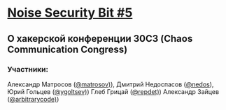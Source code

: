 [Noise Security Bit #5](http://noisebit.podster.fm/5)
=====
## О хакерской конференции 30С3 (Chaos Communication Congress)


### Участники:
Александр Матросов ([@matrosov)](http://twitter.com/matrosov)),
Дмитрий Недоспасов ([@nedos](http://twitter.com/nedos)),
Юрий Гольцев ([@ygoltsev)](http://twitter.com/ygoltsev))
Глеб Грицай ([@repdet)](http://twitter.com/repdet))
Александр Зайцев ([@arbitrarycode)](http://twitter.com/arbitrarycode))